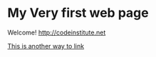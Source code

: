 # My Very first web page
<!-- ^ Make headings with hastags. -->

Welcome! http://codeinstitute.net
<!-- Paragraphs and links require no special notation. -->

[This is another way to link](http://codeinstitute.net)